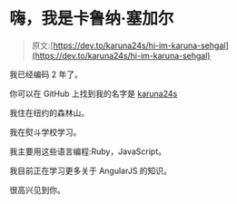 # 嗨，我是卡鲁纳·塞加尔

> 原文:[https://dev.to/karuna24s/hi-im-karuna-sehgal](https://dev.to/karuna24s/hi-im-karuna-sehgal)

我已经编码 2 年了。

你可以在 GitHub 上找到我的名字是 [karuna24s](https://github.com/karuna24s)

我住在纽约的森林山。

我在熨斗学校学习。

我主要用这些语言编程:Ruby，JavaScript。

我目前正在学习更多关于 AngularJS 的知识。

很高兴见到你。
